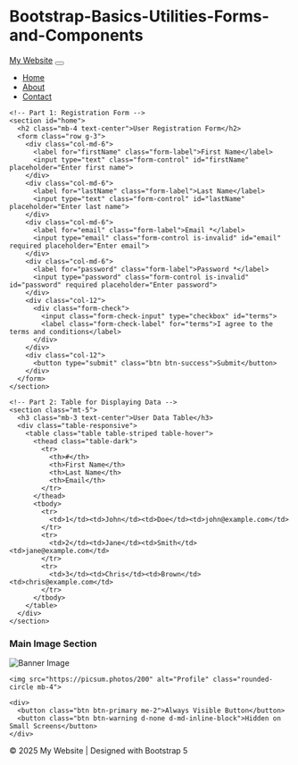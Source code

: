 # Bootstrap-Basics-Utilities-Forms-and-Components
<!DOCTYPE html>
<html lang="en">
<head>
  <meta charset="UTF-8" />
  <meta name="viewport" content="width=device-width, initial-scale=1.0" />
  <title>Bootstrap Registration & Data Display</title>
  <!-- Bootstrap CDN -->
  <link
    href="https://cdn.jsdelivr.net/npm/bootstrap@5.3.3/dist/css/bootstrap.min.css"
    rel="stylesheet"
  />
</head>
<body>

  <!-- 🔹 Navigation Bar -->
  <nav class="navbar navbar-expand-lg navbar-dark bg-dark">
    <div class="container-fluid">
      <a class="navbar-brand" href="#">My Website</a>
      <button class="navbar-toggler" type="button" data-bs-toggle="collapse" data-bs-target="#navbarNav">
        <span class="navbar-toggler-icon"></span>
      </button>
      <div id="navbarNav" class="collapse navbar-collapse">
        <ul class="navbar-nav ms-auto">
          <li class="nav-item"><a href="#home" class="nav-link active">Home</a></li>
          <li class="nav-item"><a href="#about" class="nav-link">About</a></li>
          <li class="nav-item"><a href="#contact" class="nav-link">Contact</a></li>
        </ul>
      </div>
    </div>
  </nav>

  <!-- 🔹 Main Container -->
  <div class="container my-5">

    <!-- Part 1: Registration Form -->
    <section id="home">
      <h2 class="mb-4 text-center">User Registration Form</h2>
      <form class="row g-3">
        <div class="col-md-6">
          <label for="firstName" class="form-label">First Name</label>
          <input type="text" class="form-control" id="firstName" placeholder="Enter first name">
        </div>
        <div class="col-md-6">
          <label for="lastName" class="form-label">Last Name</label>
          <input type="text" class="form-control" id="lastName" placeholder="Enter last name">
        </div>
        <div class="col-md-6">
          <label for="email" class="form-label">Email *</label>
          <input type="email" class="form-control is-invalid" id="email" required placeholder="Enter email">
        </div>
        <div class="col-md-6">
          <label for="password" class="form-label">Password *</label>
          <input type="password" class="form-control is-invalid" id="password" required placeholder="Enter password">
        </div>
        <div class="col-12">
          <div class="form-check">
            <input class="form-check-input" type="checkbox" id="terms">
            <label class="form-check-label" for="terms">I agree to the terms and conditions</label>
          </div>
        </div>
        <div class="col-12">
          <button type="submit" class="btn btn-success">Submit</button>
        </div>
      </form>
    </section>

    <!-- Part 2: Table for Displaying Data -->
    <section class="mt-5">
      <h3 class="mb-3 text-center">User Data Table</h3>
      <div class="table-responsive">
        <table class="table table-striped table-hover">
          <thead class="table-dark">
            <tr>
              <th>#</th>
              <th>First Name</th>
              <th>Last Name</th>
              <th>Email</th>
            </tr>
          </thead>
          <tbody>
            <tr>
              <td>1</td><td>John</td><td>Doe</td><td>john@example.com</td>
            </tr>
            <tr>
              <td>2</td><td>Jane</td><td>Smith</td><td>jane@example.com</td>
            </tr>
            <tr>
              <td>3</td><td>Chris</td><td>Brown</td><td>chris@example.com</td>
            </tr>
          </tbody>
        </table>
      </div>
    </section>

  </div>

  <!-- Part 3: Image and Button Utilities -->
  <div class="container-fluid bg-light py-5 text-center">
    <h3>Main Image Section</h3>
    <img src="https://picsum.photos/1200/300" alt="Banner Image" class="img-fluid mb-3">

    <img src="https://picsum.photos/200" alt="Profile" class="rounded-circle mb-4">

    <div>
      <button class="btn btn-primary me-2">Always Visible Button</button>
      <button class="btn btn-warning d-none d-md-inline-block">Hidden on Small Screens</button>
    </div>
  </div>

  <!-- Part 4: Footer -->
  <footer id="contact" class="bg-dark text-white text-center py-3 mt-5">
    <p class="mb-0">&copy; 2025 My Website | Designed with Bootstrap 5</p>
  </footer>

  <!-- Bootstrap JS -->
  <script src="https://cdn.jsdelivr.net/npm/bootstrap@5.3.3/dist/js/bootstrap.bundle.min.js"></script>
</body>
</html>

